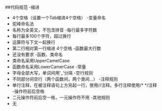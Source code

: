##代码规范
-缩进
* 4个空格（设置一个Tab缩进4个空格）
-变量命名
* 驼峰命名法
* 名称为全英文，不包含拼音
-每行最多字符数
* 每行最多100个字符，超过换行
* 运算符与下文一起换行
* 第二行相对第一行缩进 4个空格
-函数最大行数
* 还没有要求
-函数、类命名
* 类命名采用UpperCamelCase
* 函数命名采用LowerCamerCase 
-常量
* 字母全部大写，单词间用'_'分隔
-空行规则
* 不同部分间空行（两个函数间，两个类间...）
-注释规则
* 单行注释，在被注释语句上方另起一行，使用//注释。多行注释使用/* */注释
-操作符前后空格
* 二元操作符前后空一格，一元操作符不用
-其他规则
* 无
